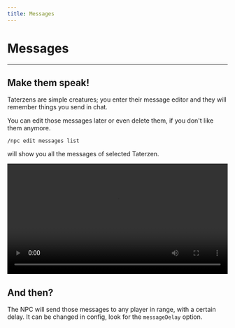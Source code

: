 ```yaml
---
title: Messages
---
```



# Messages

---


## Make them speak!

Taterzens are simple creatures; you enter
their message editor and they will remember things
you send in chat.

You can edit those messages later or even delete them,
if you don't like them anymore.


```
/npc edit messages list
```

will show you all the messages of selected Taterzen.

<video controls="true" allowfullscreen="true" width="100%">
	<source src="../../assets/video/messages.mp4" type="video/mp4">
	<p>Your browser does not support the video element.</p>
</video>

## And then?

The NPC will send those messages to any player in range, with a certain delay.
It can be changed in config, look for the `messageDelay` option.
